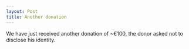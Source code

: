```yaml
---
layout: Post
title: Another donation
---
```



We have just received another donation of ~€100, the donor asked not to disclose his identity\.

